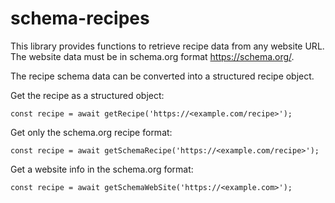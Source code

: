 # schema-recipes

This library provides functions to retrieve recipe data from any website URL. The website data must be in schema.org format https://schema.org/.

The recipe schema data can be converted into a structured recipe object.

Get the recipe as a structured object:
```JS
const recipe = await getRecipe('https://<example.com/recipe>');
```

Get only the schema.org recipe format:
```JS
const recipe = await getSchemaRecipe('https://<example.com/recipe>');
```

Get a website info in the schema.org format:
```JS
const recipe = await getSchemaWebSite('https://<example.com>');
```
